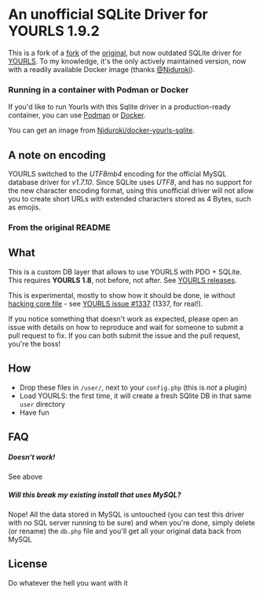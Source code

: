 # An unofficial SQLite Driver for YOURLS 1.9.2

This is a fork of a [fork](https://github.com/reanimus/yourls-sqlite) of the [original](https://github.com/ozh/yourls-sqlite), but now outdated SQLite driver for [YOURLS](https://yourls.org/). To my knowledge, it's the only actively maintained version, now with a readily available Docker image (thanks [@Niduroki](https://github.com/Niduroki)).

### Running in a container with Podman or Docker

If you'd like to run Yourls with this Sqlite driver in a production-ready container, you can use [Podman](https://podman.io) or [Docker](https://www.docker.com).

You can get an image from [Niduroki/docker-yourls-sqlite](https://github.com/Niduroki/docker-yourls-sqlite).

## A note on encoding

YOURLS switched to the *UTF8mb4* encoding for the official MySQL database driver for *v1.7.10*. Since SQLite uses *UTF8*, and has no support for the new character encoding format, using this unofficial driver will not allow you to create short URLs with extended characters stored as 4 Bytes, such as emojis.

### From the original README

## What

This is a custom DB layer that allows to use YOURLS with PDO + SQLite. This requires **YOURLS 1.8**, not before, not after. See [YOURLS releases](https://github.com/YOURLS/YOURLS/releases).

This is experimental, mostly to show how it should be done, ie without [hacking core file](https://github.com/YOURLS/YOURLS/wiki/Dont-Hack-Core) - see [YOURLS issue #1337](https://github.com/YOURLS/YOURLS/issues/1337) (1337, for real!).

If you notice something that doesn't work as expected, please open an issue with details on how to reproduce and wait for someone to submit a pull request to fix. If you can both submit the issue and the pull request, you're the boss!

## How

* Drop these files in `/user/`, next to your `config.php` (this is *not* a plugin)
* Load YOURLS: the first time, it will create a fresh SQlite DB in that same `user` directory
* Have fun

## FAQ

##### *Doesn't work!*
See above

##### *Will this break my existing install that uses MySQL?*
Nope! All the data stored in MySQL is untouched (you can test this driver with no SQL server running to be sure) and when you're done, simply delete (or rename) the `db.php` file and you'll get all your original data back from MySQL

## License

Do whatever the hell you want with it
